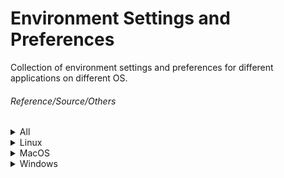 # Environment Settings and Preferences

Collection of environment settings and preferences for different applications on different OS.

###### Reference/Source/Others
<details><summary>All</summary>

<details><summary>VIM Dictionary</summary>    
   
[Reference to dictionary set up](https://www.vivaolinux.com.br/artigo/Corretor-Ortografico-no-Vim-Guia-definitivo)
</details>   

<details><summary> Git configurations </summary>    
         
 [Git global config](https://gist.github.com/Ngofilho/a48a1f5828c707824b0f2e804b79b730.js)    
 [Git hook to prepare commit message](https://gist.github.com/Ngofilho/342d50241f3a02182941e0252da1ea89.js)         
</details>
   
   <details><summary>Vim Cheat Sheet</summary>   
      
   [![](https://github.com/Ngofilho/dotfiles/blob/assets/Vim_Cheat_Sheet.png)]()   
   [![](https://github.com/Ngofilho/dotfiles/blob/assets/kisspng-cheat-sheet-vim-paper-cheating-5ba3e6147cb1a4.2840358315374679245108.png)]()   
   [![](https://github.com/Ngofilho/dotfiles/blob/assets/vi-teclado.png)]()         
   [![](https://github.com/Ngofilho/dotfiles/blob/assets/vim_cheatsheet.png)]()   
   [![](https://github.com/Ngofilho/dotfiles/blob/assets/VIM.png)]()         
      
   </details>
</details>

<details><summary>Linux</summary>   

   <details><summary>Tmux</summary>        

   [![](https://github.com/Ngofilho/dotfiles/blob/assets/TMUX/tmux.png)]()
   </details>
   </details>
<details><summary>MacOS</summary></details>
<details><summary>Windows</summary>
   
   
   <details><summary>Windows Terminal</summary>        
Place these files into user's document folder      
      
[Powershell Profile](https://github.com/Ngofilho/dotfiles/blob/assets/WindowsTerminal/Microsoft.PowerShell_profile.ps1)       
[Customization](https://github.com/Ngofilho/dotfiles/blob/assets/WindowsTerminal/nilo.omp.json)        
###### Reference(s)/Source(s)/Credit(s)/Other(s)  
[Video Reference](https://www.youtube.com/watch?v=5-aK2_WwrmM&t=121s)  
[Takuya's dotfiles](https://github.com/craftzdog/dotfiles-public)      
      <details><summary>Powershell configuration</summary>  
        
         $env:USERPROFILE\.config
	      powershell
		      # config file
		      user_profile.ps1
		      # prompt customizations
		      my.omp.json


            Powershell cmdlet to install Windows Terminal on Windows 10
            Get-AppXPackage *WindowsStore* -AllUsers | Foreach {Add-AppxPackage -DisableDevelopmentMode -Register "$($_.InstallLocation)\AppXManifest.xml"}  
         
         
</details>  
	   

   </details>  

<details><summary>Windows Shortcut</summary>   

##### Windows  	
**win+ctrl+d** -> Nova area de trabalho   
**win+ctrl+seta lado** -> muda desktop   
**win+ctrl+f4** -> fecha desktop   
**win+m** -> minimiza a janela   
**win+,** -> espia desktop   
**win+d** -> mostra o desktop   
**win+tab** -> verifica tudo que está aberto   
**alt+ctrl+tab** -> disponibiliza a seleção entre janelas   


##### Notepad  
**ctrl+y** -> refaz  
**ctrl+backspace** -> apaga palavra por palavra  

##### Chrome  
**win+.** -> abre a seleção ícones  

##### Navegação  
**Win+t** -> navega entre os itens da barra de tarefa  


**alt+p** -> abre a pré-visualização  


**win+shift+s** -> habilita a seleção de parte da tela para captura de imagens  
**win+v** -> habilita a area de transferencia   

**win+i** -> painel de controle  
</details>      
	
   <details><summary>Vim</summary>        
      
1. Install any plugin manager      
2. Create folder named *.vim* inside user's $HOME dir      
3. Create folder named *.vim* autoload      
4. Create folder named *.vim* bundle          
5. Clone NERDTree to *.vim\budle* folder          
6. Create a file name *.vimrc* at user's $HOME dir    
7. Setup NERDTree plugin initialization to *.vimrc* file      
      
   </details>      
   <details><summary>Cmder</summary>        
[Reference to Cmder setting path error](https://github.com/cmderdev/cmder/issues/121#issuecomment-565360486)
* Cmder prompt customization
   1. [Article explaining Cmder customization](https://amreldib.com/blog/CustomizeWindowsCmderPrompt/)
   2. [AmrEldib Repo - Cmder,powerline, prompt](https://github.com/AmrEldib/cmder-powerline-prompt)    
   3. [Cmder Exported Config file](https://github.com/Ngofilho/dotfiles/blob/master/20211106_Cmder-Settings.xml)  
   </details>
   </details>
